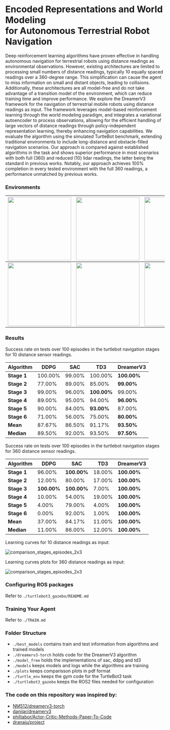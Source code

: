 # Encoded Representations and World Modeling <br> for Autonomous Terrestrial Robot Navigation

Deep reinforcement learning algorithms have proven effective in handling autonomous navigation
for terrestrial robots using distance readings as environmental observations. However, existing 
architectures are limited to processing small numbers of distance readings, typically 10 equally 
spaced readings over a 360-degree range. This simplification can cause the agent to miss 
information on small and distant objects, leading to collisions. Additionally, these 
architectures are all model-free and do not take advantage of a transition model of the 
environment, which can reduce training time and improve performance. We explore the DreamerV3 
framework for the navigation of terrestrial mobile robots using distance readings as input. 
The framework leverages model-based reinforcement learning through the world modeling paradigm, 
and integrates a variational autoencoder to process observations, allowing for the efficient 
handling of large vectors of distance readings through policy-independent representation learning, 
thereby enhancing navigation capabilities. We evaluate the algorithm using the simulated TurtleBot 
benchmark, extending traditional environments to include long-distance and obstacle-filled navigation 
scenarios. Our approach is compared against established algorithms in the task and shows superior 
performance in most scenarios with both full (360) and reduced (10) lidar readings, the latter being 
the standard in previous works. Notably, our approach achieves 100\% completion in every tested 
environment with the full 360 readings, a performance unmatched by previous works.

### Environments

| <img src="https://github.com/raulsteinmetz/turtle-dreamer/assets/85199336/c7d5ca7b-f225-40b1-bb0e-c13a03827fdd" width="200"/> | <img src="https://github.com/raulsteinmetz/turtle-dreamer/assets/85199336/78fb7a5f-9f91-4873-8a66-5c2a811a8b76" width="200"/> | <img src="https://github.com/raulsteinmetz/turtle-dreamer/assets/85199336/14fa1182-069f-4a2b-9ad2-47d7a17889ae" width="200"/> |
|---------------------------|---------------------------|---------------------------|
| <img src="https://github.com/raulsteinmetz/turtle-dreamer/assets/85199336/6e21f9f2-e7b8-42ac-a7af-a7e50838236a" width="200"/> | <img src="https://github.com/raulsteinmetz/turtle-dreamer/assets/85199336/b45563b2-ba57-4f90-bcac-bdca552bf9a9" width="200"/> | <img src="https://github.com/raulsteinmetz/turtle-dreamer/assets/85199336/5f4a91ac-c189-423c-bba9-b3f62f8c58f3" width="200"/> |


### Results

Success rate on tests over 100 episodes in the turtlebot navigation stages for 10 distance sensor readings.

| **Algorithm**                  | DDPG   | SAC    | TD3    | **DreamerV3** |
|--------------------------------|--------|--------|--------|--------------------------|
| **Stage 1**                    | 100.00%| 99.00% | 100.00%| **100.00%**              |
| **Stage 2**                    | 77.00% | 89.00% | 85.00% | **99.00%**               |
| **Stage 3**                    | 99.00% | 96.00% | **100.00%** | 99.00%           |
| **Stage 4**                    | 89.00% | 95.00% | 94.00% | **96.00%**               |
| **Stage 5**                    | 90.00% | 84.00% | **93.00%** | 87.00%           |
| **Stage 6**                    | 71.00% | 56.00% | 75.00% | **80.00%**               |
| **Mean**                       | 87.67% | 86.50% | 91.17% | **93.50%**               |
| **Median**                     | 89.50% | 92.00% | 93.50% | **97.50%**               |

Success rate on tests over 100 episodes in the turtlebot navigation stages for 360 distance sensor readings.

| **Algorithm**                  | DDPG   | SAC    | TD3    | **DreamerV3** |
|--------------------------------|--------|--------|--------|--------------------------|
| **Stage 1**                    | 96.00% | **100.00%** | 18.00% | **100.00%**          |
| **Stage 2**                    | 12.00% | 80.00% | 17.00% | **100.00%**               |
| **Stage 3**                    | **100.00%** | **100.00%** | 7.00% | **100.00%**          |
| **Stage 4**                    | 10.00% | 54.00% | 19.00% | **100.00%**               |
| **Stage 5**                    | 4.00%  | 79.00% | 4.00%  | **100.00%**               |
| **Stage 6**                    | 0.00%  | 92.00% | 1.00%  | **100.00%**               |
| **Mean**                       | 37.00% | 84.17% | 11.00% | **100.00%**               |
| **Median**                     | 11.00% | 86.00% | 12.00% | **100.00%**               |



Learning curves for 10 distance readings as input:

![comparison_stages_episodes_2x3](https://github.com/user-attachments/assets/a78b274d-c8f1-4184-bfb1-5e9ed1e85c9a)

Learning curves plots for 360 distance readings as input:

![comparison_stages_episodes_2x3](https://github.com/user-attachments/assets/bf01e62f-6954-48e7-bdcb-674ad3869550)



### Configuring ROS packages
Refer to `./turtlebot3_gazebo/README.md`
  
### Training Your Agent
Refer to `./TRAIN.md`

### Folder Structure
- `./best_models` contains train and test information from algorithms and trained models
- `./dreamerv3-torch` holds code for the DreamerV3 algorithm
- `./model_free` holds the implementations of sac, ddpg and td3
- `./models` keeps models and logs while the algorithms are training
- `./plots` keeps comparisson plots in pdf format
-  `./turtle_env` keeps the gym code for the TurtleBot3 task
-  `./turtlebot3_gazebo` keeps the ROS2 files needed for configuration  

### The code on this repository was inspired by:

- [NM512/dreamerv3-torch](https://github.com/NM512/dreamerv3-torch)
- [danijar/dreamerv3](https://github.com/danijar/dreamerv3)
- [philtabor/Actor-Critic-Methods-Paper-To-Code](https://github.com/philtabor/Actor-Critic-Methods-Paper-To-Code)
- [dranaju/project](https://github.com/dranaju/project)
